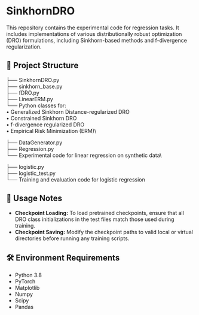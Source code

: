# SinkhornDRO

This repository contains the experimental code for regression tasks. It includes implementations of various distributionally robust optimization (DRO) formulations, including Sinkhorn-based methods and f-divergence regularization.

## 📁 Project Structure

├── SinkhornDRO.py\
├── sinkhorn_base.py\
├── fDRO.py\
├── LinearERM.py\
└── Python classes for:\
• Generalized Sinkhorn Distance-regularized DRO\
• Constrained Sinkhorn DRO\
• f-divergence regularized DRO\
• Empirical Risk Minimization (ERM)\

├── DataGenerator.py\
├── Regression.py\
└── Experimental code for linear regression on synthetic data\

├── logistic.py\
├── logistic_test.py\
└── Training and evaluation code for logistic regression


## 🧪 Usage Notes

- **Checkpoint Loading:** To load pretrained checkpoints, ensure that all DRO class initializations in the test files match those used during training.
- **Checkpoint Saving:** Modify the checkpoint paths to valid local or virtual directories before running any training scripts.

## 🛠 Environment Requirements

- Python 3.8
- PyTorch
- Matplotlib
- Numpy
- Scipy
- Pandas
